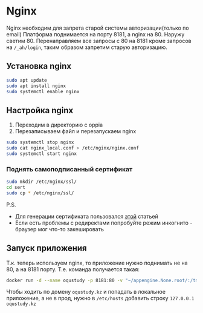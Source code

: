 # Nginx

Nginx необходим для запрета старой системы авторизации(только по email)
Платформа поднимается на порту 8181, а nginx на 80. Наружу светим 80. Перенаправляем все запросы c 80 на 8181 кроме
запросов на `/_ah/login`, таким образом запретим старую авторизацию.

## Установка nginx

```bash
sudo apt update
sudo apt install nginx
sudo systemctl enable nginx
```

## Настройка nginx

1. Переходим в директорию с oppia
2. Перезаписываем файл и перезапускаем nginx
```bash
sudo systemctl stop nginx
sudo cat nginx_local.conf > /etc/nginx/nginx.conf
sudo systemctl start nginx
```

### Поднять самоподписанный сертификат

```bash
sudo mkdir /etc/nginx/ssl/
cd sert
sudo cp * /etc/nginx/ssl/
```

P.S.

- Для генерации сертификата пользовался [этой](https://habr.com/ru/post/352722/) статьей
- Если есть проблемы с редиректами попробуйте режим инкогнито - браузер мог что-то закешировать

## Запуск приложения

Т.к. теперь используем nginx, то приложение нужно поднимать не на 80, а на 8181 порту.
Т.е. команда получается такая:

```bash
docker run -d --name oqustudy -p 8181:80 -v "~/appengine.None.root/:/tmp" -v "${PWD}/../oppia:/oppia" akhanbakhitov777/oqustudy
```

Чтобы ходить по домену `oqustudy.kz` и попадать в локальное приложение, а не в прод, нужно в `/etc/hosts` добавить строку `127.0.0.1	oqustudy.kz`
